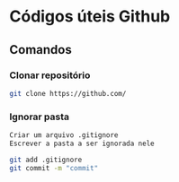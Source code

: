 # Códigos úteis Github

## Comandos

### Clonar repositório
```bash
git clone https://github.com/
```
### Ignorar pasta
```bash
Criar um arquivo .gitignore
Escrever a pasta a ser ignorada nele

git add .gitignore
git commit -m "commit"
```	
